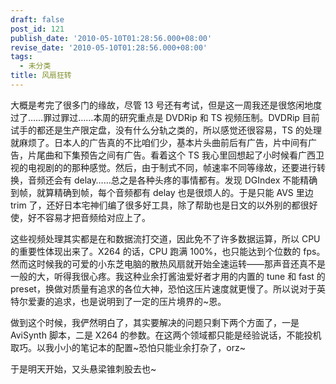 ```yaml
---
draft: false
post_id: 121
publish_date: '2010-05-10T01:28:56.000+08:00'
revise_date: '2010-05-10T01:28:56.000+08:00'
tags:
  - 未分类
title: 风扇狂转
---
```


大概是考完了很多门的缘故，尽管 13 号还有考试，但是这一周我还是很悠闲地度过了……罪过罪过……本周的研究重点是 DVDRip 和 TS 视频压制。DVDRip 目前试手的都还是生产限定盘，没有什么分轨之类的，所以感觉还很容易，TS 的处理就麻烦了。日本人的广告真的不比咱们少，基本片头曲前后有广告，片中间有广告，片尾曲和下集预告之间有广告。看着这个 TS 我心里回想起了小时候看广西卫视的电视剧的的那种感觉。然后，由于制式不同，帧速率不同等缘故，还要进行转换，音频还会有 delay……总之是各种头疼的事情都有。发现 DGIndex 不能精确到帧，就算精确到帧，每个音频都有 delay 也是很烦人的。于是只能 AVS 里边 trim 了，还好日本宅神们编了很多好工具，除了帮助也是日文的以外别的都很好使，好不容易才把音频给对应上了。

这些视频处理其实都是在和数据流打交道，因此免不了许多数据运算，所以 CPU 的重要性体现出来了。X264 的话，CPU 跑满 100%，也只能达到个位数的 fps。然而这时候我的可爱的小东芝电脑的散热风扇就开始全速运转——那声音还真不是一般的大，听得我很心疼。我这种业余打酱油爱好者才用的内置的 tune 和 fast 的 preset，换做对质量有追求的各位大神，恐怕这压片速度就更慢了。所以说对于英特尔爱妻的追求，也是说明到了一定的压片境界的~恩。

做到这个时候，我俨然明白了，其实要解决的问题只剩下两个方面了，一是 AviSynth 脚本，二是 X264 的参数。在这两个领域都只能是经验说话，不能投机取巧。以我小小的笔记本的配置~恐怕只能业余打杂了，orz~

于是明天开始，又头悬梁锥刺股去也~
